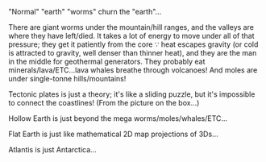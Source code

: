 "Normal" "earth" "worms" churn the "earth"...

There are giant worms under the mountain/hill ranges, and the valleys are where they have left/died. It takes a lot of energy to move under all of that pressure; they get it patiently from the core ∵ heat escapes gravity (or cold is attracted to gravity, well denser than thinner heat), and they are the man in the middle for geothermal generators. They probably eat minerals/lava/ETC...lava whales breathe through volcanoes! And moles are under single-tonne hills/mountains!

Tectonic plates is just a theory; it's like a sliding puzzle, but it's impossible to connect the coastlines! (From the picture on the box...)

Hollow Earth is just beyond the mega worms/moles/whales/ETC...

Flat Earth is just like mathematical 2D map projections of 3Ds...

Atlantis is just Antarctica...
